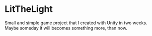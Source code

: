 # LitTheLight
Small and simple game project that I created with Unity in two weeks. Maybe someday it will becomes something more, than now.
